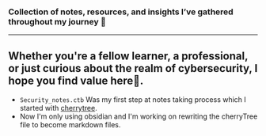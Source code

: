 ### Collection of notes, resources, and insights I’ve gathered throughout my journey 🚀
---
Whether you're a fellow learner, a professional, or just curious about the realm of cybersecurity, I hope you find value here🧐.
---
- `Security_notes.ctb` Was my first step at notes taking process which I started with [cherrytree](https://www.giuspen.net/cherrytree/).
- Now I'm only using obsidian and I'm working on rewriting the cherryTree file to become markdown files.
